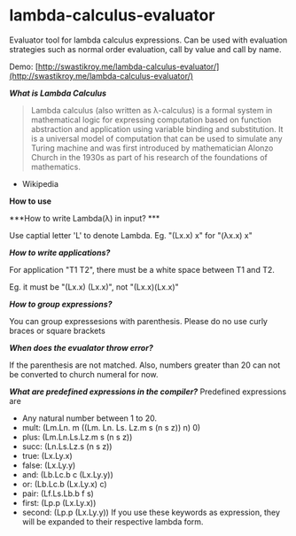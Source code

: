 # lambda-calculus-evaluator
Evaluator tool for lambda calculus expressions. Can be used with evaluation strategies such as normal order evaluation, call by value and call by name.

Demo: [http://swastikroy.me/lambda-calculus-evaluator/](http://swastikroy.me/lambda-calculus-evaluator/)

***What is Lambda Calculus***
> Lambda calculus (also written as λ-calculus) is a formal system in mathematical logic for expressing computation based on function abstraction and application using variable binding and substitution. It is a universal model of computation that can be used to simulate any Turing machine and was first introduced by mathematician Alonzo Church in the 1930s as part of his research of the foundations of mathematics.

- Wikipedia


**How to use**

***How to write Lambda(λ) in input? ***

Use captial letter 'L' to denote Lambda. Eg. "(Lx.x) x" for "(λx.x) x"


***How to write applications?***

For application "T1 T2", there must be a white space between T1 and T2.

Eg. it must be "(Lx.x) (Lx.x)", not "(Lx.x)(Lx.x)"


***How to group expressions?***

You can group expressesions with parenthesis. Please do no use curly braces or square brackets


***When does the evualator throw error?***

If the parenthesis are not matched. Also, numbers greater than 20 can not be converted to church numeral for now.


***What are predefined expressions in the compiler?***
Predefined expressions are 
- Any natural number between 1 to 20.
- mult: (Lm.Ln. m ((Lm. Ln. Ls. Lz.m s (n s z)) n) 0)
- plus: (Lm.Ln.Ls.Lz.m s (n s z))
- succ: (Ln.Ls.Lz.s (n s z))
- true: (Lx.Ly.x)
- false: (Lx.Ly.y)
- and: (Lb.Lc.b c (Lx.Ly.y))
- or: (Lb.Lc.b (Lx.Ly.x) c)
- pair: (Lf.Ls.Lb.b f s)
- first: (Lp.p (Lx.Ly.x))
- second: (Lp.p (Lx.Ly.y))
If you use these keywords as expression, they will be expanded to their respective lambda form.

